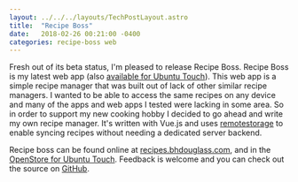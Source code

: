 ```yaml
---
layout: ../../../layouts/TechPostLayout.astro
title:  "Recipe Boss"
date:   2018-02-26 00:21:00 -0400
categories: recipe-boss web
---
```


Fresh out of its beta status, I'm pleased to release Recipe Boss. Recipe Boss is my
latest web app (also [available for Ubuntu Touch](https://open-store.io/app/recipe-boss.bhdouglass)).
This web app is a simple recipe manager that was built out of lack of other similar
recipe managers. I wanted to be able to access the same recipes on any device
and many of the apps and web apps I tested were lacking in some area. So in order
to support my new cooking hobby I decided to go ahead and write my own recipe
manager. It's written with Vue.js and uses [remotestorage](https://remotestoragejs.readthedocs.io/en/latest/)
to enable syncing recipes without needing a dedicated server backend.

Recipe boss can be found online at [recipes.bhdouglass.com](https://recipes.bhdouglass.com),
and in the [OpenStore for Ubuntu Touch](https://open-store.io/app/recipe-boss.bhdouglass).
Feedback is welcome and you can check out the source on [GitHub](https://github.com/bhdouglass/recipe-boss).
